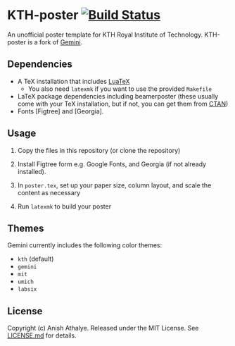 # KTH-poster [![Build Status](https://github.com/jonmagnus/kth-poster/actions/workflows/ci.yml/badge.svg)](https://github.com/jonmagnus/kth-poster/actions/workflows/ci.yml)

An unofficial poster template for KTH Royal Institute of Technology.
KTH-poster is a fork of [Gemini](https://github.com/anishathalye/gemini).

## Dependencies

* A TeX installation that includes [LuaTeX]
    * You also need `latexmk` if you want to use the provided `Makefile`
* LaTeX package dependencies including beamerposter (these usually come with
  your TeX installation, but if not, you can get them from [CTAN])
* Fonts [Figtree] and [Georgia].

## Usage

1. Copy the files in this repository (or clone the repository)

1. Install Figtree form e.g. Google Fonts, and Georgia (if not already installed).

1. In `poster.tex`, set up your paper size, column layout, and scale the
   content as necessary

1. Run `latexmk` to build your poster


## Themes

Gemini currently includes the following color themes:

* `kth` (default)
* `gemini`
* `mit`
* `umich`
* `labsix`

## License

Copyright (c) Anish Athalye. Released under the MIT License. See
[LICENSE.md][license] for details.

[beamerposter]: https://github.com/deselaers/latex-beamerposter
[Auriga]: https://github.com/anishathalye/auriga
[LuaTeX]: http://www.luatex.org/
[CTAN]: https://ctan.org/
[Raleway]: https://www.fontsquirrel.com/fonts/raleway
[Lato]: https://www.fontsquirrel.com/fonts/lato
[license]: LICENSE.md
[FAQ]: https://github.com/anishathalye/gemini/wiki/FAQ
